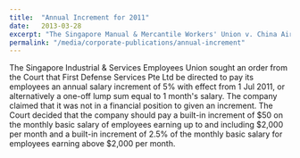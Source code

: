 ```yaml
---
title:  "Annual Increment for 2011"
date:   2013-03-28
excerpt: "The Singapore Manual & Mercantile Workers' Union v. China Airlines Limited: The Court rhas been adjourned to a date to be fixed."
permalink: "/media/corporate-publications/annual-increment"
---
```

The Singapore Industrial & Services Employees Union sought an order from the Court that First Defense Services Pte Ltd be directed to pay its employees an annual salary increment of 5% with effect from 1 Jul 2011, or alternatively a one-off lump sum equal to 1 month's salary. The company claimed that it was not in a financial position to given an increment. The Court decided that the company should pay a built-in increment of $50 on the monthly basic salary of employees earning up to and including $2,000 per month and a built-in increment of 2.5% of the monthly basic salary for employees earning above $2,000 per month.